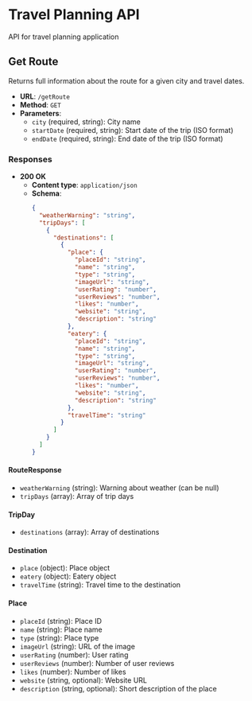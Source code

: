 # Travel Planning API

API for travel planning application

## Get Route

Returns full information about the route for a given city and travel dates.

- **URL**: `/getRoute`
- **Method**: `GET`
- **Parameters**:
    - `city` (required, string): City name
    - `startDate` (required, string): Start date of the trip (ISO format)
    - `endDate` (required, string): End date of the trip (ISO format)

### Responses

- **200 OK**
    - **Content type**: `application/json`
    - **Schema**:
      ```json
      {
        "weatherWarning": "string",
        "tripDays": [
          {
            "destinations": [
              {
                "place": {
                  "placeId": "string",
                  "name": "string",
                  "type": "string",
                  "imageUrl": "string",
                  "userRating": "number",
                  "userReviews": "number",
                  "likes": "number",
                  "website": "string",
                  "description": "string"
                },
                "eatery": {
                  "placeId": "string",
                  "name": "string",
                  "type": "string",
                  "imageUrl": "string",
                  "userRating": "number",
                  "userReviews": "number",
                  "likes": "number",
                  "website": "string",
                  "description": "string"
                },
                "travelTime": "string"
              }
            ]
          }
        ]
      }
      ```

#### RouteResponse

- `weatherWarning` (string): Warning about weather (can be null)
- `tripDays` (array): Array of trip days

#### TripDay

- `destinations` (array): Array of destinations

#### Destination

- `place` (object): Place object
- `eatery` (object): Eatery object
- `travelTime` (string): Travel time to the destination

#### Place

- `placeId` (string): Place ID
- `name` (string): Place name
- `type` (string): Place type
- `imageUrl` (string): URL of the image
- `userRating` (number): User rating
- `userReviews` (number): Number of user reviews
- `likes` (number): Number of likes
- `website` (string, optional): Website URL
- `description` (string, optional): Short description of the place
